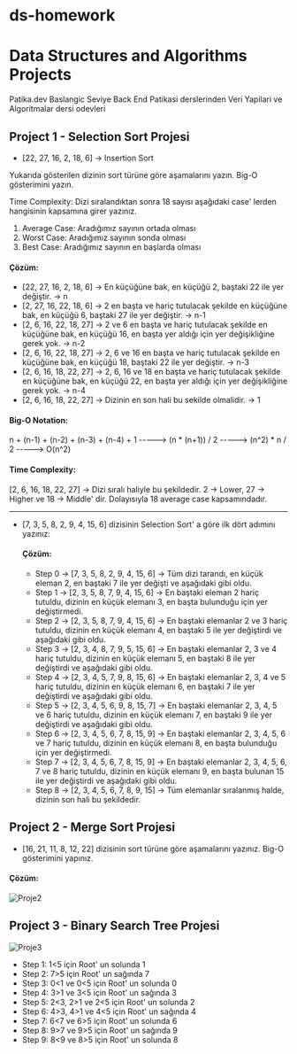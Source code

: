 # ds-homework
# Data Structures and Algorithms Projects

 Patika.dev Baslangic Seviye Back End Patikasi derslerinden Veri Yapilari ve Algoritmalar dersi odevleri

## Project 1 - Selection Sort Projesi

- [22, 27, 16, 2, 18, 6] -> Insertion Sort

Yukarıda gösterilen dizinin sort türüne göre aşamalarını yazın. Big-O gösterimini yazın.

Time Complexity: Dizi sıralandıktan sonra 18 sayısı aşağıdaki case' lerden hangisinin kapsamına girer yazınız.

1) Average Case: Aradığımız sayının ortada olması
2) Worst Case: Aradığımız sayının sonda olması
3) Best Case: Aradığımız sayının en başlarda olması

#### Çözüm:

- [22, 27, 16, 2, 18, 6] -> En küçüğüne bak, en küçüğü 2, baştaki 22 ile yer değiştir. -> n
- [2, 27, 16, 22, 18, 6] -> 2 en başta ve hariç tutulacak şekilde en küçüğüne bak, en küçüğü 6, baştaki 27 ile yer değiştir. -> n-1
- [2, 6, 16, 22, 18, 27] -> 2 ve 6 en başta ve hariç tutulacak şekilde en küçüğüne bak, en küçüğü 16, en başta yer aldığı için yer değişikliğine gerek yok. -> n-2
- [2, 6, 16, 22, 18, 27] -> 2, 6 ve 16 en başta ve hariç tutulacak şekilde en küçüğüne bak, en küçüğü 18, baştaki 22 ile yer değiştir. -> n-3
- [2, 6, 16, 18, 22, 27] -> 2, 6, 16 ve 18 en başta ve hariç tutulacak şekilde en küçüğüne bak, en küçüğü 22, en başta yer aldığı için yer değişikliğine gerek yok. -> n-4
- [2, 6, 16, 18, 22, 27] -> Dizinin en son hali bu sekilde olmalidir. -> 1

#### Big-O Notation:

n + (n-1) + (n-2) + (n-3) + (n-4) + 1 -----> (n * (n+1)) / 2 -----> (n^2) * n / 2 -----> O(n^2)

#### Time Complexity:

[2, 6, 16, 18, 22, 27] -> Dizi sıralı haliyle bu şekildedir. 2 -> Lower, 27 -> Higher ve 18 -> Middle' dir. Dolayısıyla 18 average case kapsamındadır.

-----------------------------------------------------------------------------------

- [7, 3, 5, 8, 2, 9, 4, 15, 6] dizisinin Selection Sort' a göre ilk dört adımını yazınız:

  #### Çözüm:

  - Step 0 -> [7, 3, 5, 8, 2, 9, 4, 15, 6] -> Tüm dizi tarandı, en küçük eleman 2, en baştaki 7 ile yer değişti ve aşağıdaki gibi oldu.
  - Step 1 -> [2, 3, 5, 8, 7, 9, 4, 15, 6] -> En baştaki eleman 2 hariç tutuldu, dizinin en küçük elemanı 3, en başta bulunduğu için yer değiştirmedi.
  - Step 2 -> [2, 3, 5, 8, 7, 9, 4, 15, 6] -> En baştaki elemanlar 2 ve 3 hariç tutuldu, dizinin en küçük elemanı 4, en baştaki 5 ile yer değiştirdi ve aşağıdaki gibi oldu.
  - Step 3 -> [2, 3, 4, 8, 7, 9, 5, 15, 6] -> En baştaki elemanlar 2, 3 ve 4 hariç tutuldu, dizinin en küçük elemanı 5, en baştaki 8 ile yer değiştirdi ve aşağıdaki gibi oldu.
  - Step 4 -> [2, 3, 4, 5, 7, 9, 8, 15, 6] -> En baştaki elemanlar 2, 3, 4 ve 5 hariç tutuldu, dizinin en küçük elemanı 6, en baştaki 7 ile yer değiştirdi ve aşağıdaki gibi oldu.
  - Step 5 -> [2, 3, 4, 5, 6, 9, 8, 15, 7] -> En baştaki elemanlar 2, 3, 4, 5 ve 6 hariç tutuldu, dizinin en küçük elemanı 7, en baştaki 9 ile yer değiştirdi ve aşağıdaki gibi oldu.
  - Step 6 -> [2, 3, 4, 5, 6, 7, 8, 15, 9] -> En baştaki elemanlar 2, 3, 4, 5, 6 ve 7 hariç tutuldu, dizinin en küçük elemanı 8, en başta bulunduğu için yer değiştirmedi.
  - Step 7 -> [2, 3, 4, 5, 6, 7, 8, 15, 9] -> En baştaki elemanlar 2, 3, 4, 5, 6, 7 ve 8 hariç tutuldu, dizinin en küçük elemanı 9, en başta bulunan 15 ile yer değiştirdi ve aşağıdaki gibi oldu.
  - Step 8 -> [2, 3, 4, 5, 6, 7, 8, 9, 15] -> Tüm elemanlar sıralanmış halde, dizinin son hali bu şekildedir.

 ## Project 2 - Merge Sort Projesi

- [16, 21, 11, 8, 12, 22] dizisinin sort türüne göre aşamalarını yazınız. Big-O gösterimini yapınız.

#### Çözüm:

![Proje2](https://i.hizliresim.com/hpdyxqv.png)

## Project 3 - Binary Search Tree Projesi

![Proje3](https://i.hizliresim.com/dlgs7gw.png)

- Step 1: 1<5 için Root' un solunda 1
- Step 2: 7>5 için Root' un sağında 7
- Step 3: 0<1 ve 0<5 için Root' un solunda 0
- Step 4: 3>1 ve 3<5 için Root' un sağında 3
- Step 5: 2<3, 2>1 ve 2<5 için Root' un solunda 2
- Step 6: 4>3, 4>1 ve 4<5 için Root' un sağında 4
- Step 7: 6<7 ve 6>5 için Root' un solunda 6
- Step 8: 9>7 ve 9>5 için Root' un sağında 9
- Step 9: 8<9 ve 8>5 için Root' un solunda 8
